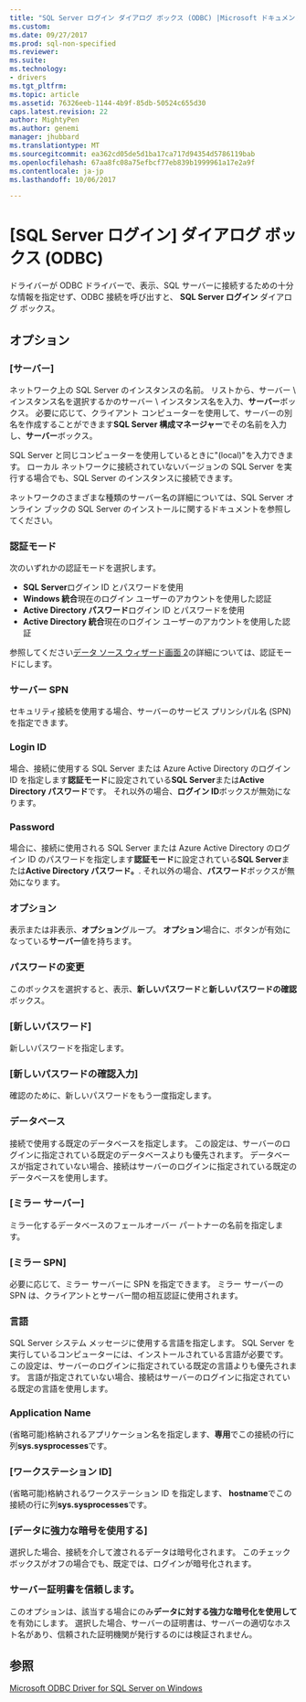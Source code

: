 ```yaml
---
title: "SQL Server ログイン ダイアログ ボックス (ODBC) |Microsoft ドキュメント"
ms.custom: 
ms.date: 09/27/2017
ms.prod: sql-non-specified
ms.reviewer: 
ms.suite: 
ms.technology:
- drivers
ms.tgt_pltfrm: 
ms.topic: article
ms.assetid: 76326eeb-1144-4b9f-85db-50524c655d30
caps.latest.revision: 22
author: MightyPen
ms.author: genemi
manager: jhubbard
ms.translationtype: MT
ms.sourcegitcommit: ea362cd05de5d1ba17ca717d94354d5786119bab
ms.openlocfilehash: 67aa8fc08a75efbcf77eb839b1999961a17e2a9f
ms.contentlocale: ja-jp
ms.lasthandoff: 10/06/2017

---
```

# <a name="sql-server-login-dialog-box-odbc"></a>[SQL Server ログイン] ダイアログ ボックス (ODBC)

ドライバーが ODBC ドライバーで、表示、SQL サーバーに接続するための十分な情報を指定せず、ODBC 接続を呼び出すと、 **SQL Server ログイン** ダイアログ ボックス。

## <a name="options"></a>オプション

### <a name="server"></a>[サーバー]

ネットワーク上の SQL Server のインスタンスの名前。 リストから、サーバー \ インスタンス名を選択するかのサーバー \ インスタンス名を入力、**サーバー**ボックス。 必要に応じて、クライアント コンピューターを使用して、サーバーの別名を作成することができます**SQL Server 構成マネージャー**でその名前を入力し、**サーバー**ボックス。

SQL Server と同じコンピューターを使用しているときに"(local)"を入力できます。 ローカル ネットワークに接続されていないバージョンの SQL Server を実行する場合でも、SQL Server のインスタンスに接続できます。

ネットワークのさまざまな種類のサーバー名の詳細については、SQL Server オンライン ブックの SQL Server のインストールに関するドキュメントを参照してください。

### <a name="authentication-mode"></a>認証モード

次のいずれかの認証モードを選択します。
- **SQL Server**ログイン ID とパスワードを使用
- **Windows 統合**現在のログイン ユーザーのアカウントを使用した認証
- **Active Directory パスワード**ログイン ID とパスワードを使用
- **Active Directory 統合**現在のログイン ユーザーのアカウントを使用した認証

参照してください[データ ソース ウィザード画面 2](../../../connect/odbc/windows/dsn-wizard-2.md)の詳細については、認証モードにします。

### <a name="server-spn"></a>サーバー SPN

セキュリティ接続を使用する場合、サーバーのサービス プリンシパル名 (SPN) を指定できます。

### <a name="login-id"></a>Login ID

場合、接続に使用する SQL Server または Azure Active Directory のログイン ID を指定します**認証モード**に設定されている**SQL Server**または**Active Directory パスワード**です。 それ以外の場合、**ログイン ID**ボックスが無効になります。

### <a name="password"></a>Password

場合に、接続に使用される SQL Server または Azure Active Directory のログイン ID のパスワードを指定します**認証モード**に設定されている**SQL Server**または**Active Directory パスワード。**. それ以外の場合、**パスワード**ボックスが無効になります。

### <a name="options"></a>オプション

表示または非表示、**オプション**グループ。 **オプション**場合に、ボタンが有効になっている**サーバー**値を持ちます。

### <a name="change-password"></a>パスワードの変更

このボックスを選択すると、表示、**新しいパスワード**と**新しいパスワードの確認**ボックス。

### <a name="new-password"></a>[新しいパスワード]

新しいパスワードを指定します。

### <a name="confirm-new-password"></a>[新しいパスワードの確認入力]

確認のために、新しいパスワードをもう一度指定します。

### <a name="database"></a>データベース

接続で使用する既定のデータベースを指定します。 この設定は、サーバーのログインに指定されている既定のデータベースよりも優先されます。 データベースが指定されていない場合、接続はサーバーのログインに指定されている既定のデータベースを使用します。

### <a name="mirror-server"></a>[ミラー サーバー]

ミラー化するデータベースのフェールオーバー パートナーの名前を指定します。

### <a name="mirror-spn"></a>[ミラー SPN]

必要に応じて、ミラー サーバーに SPN を指定できます。 ミラー サーバーの SPN は、クライアントとサーバー間の相互認証に使用されます。

### <a name="language"></a>言語

SQL Server システム メッセージに使用する言語を指定します。 SQL Server を実行しているコンピューターには、インストールされている言語が必要です。 この設定は、サーバーのログインに指定されている既定の言語よりも優先されます。 言語が指定されていない場合、接続はサーバーのログインに指定されている既定の言語を使用します。

### <a name="application-name"></a>Application Name

(省略可能)格納されるアプリケーション名を指定します、**専用**でこの接続の行に列**sys.sysprocesses**です。

### <a name="workstation-id"></a>[ワークステーション ID]

(省略可能)格納されるワークステーション ID を指定します、 **hostname**でこの接続の行に列**sys.sysprocesses**です。

### <a name="use-strong-encryption-for-data"></a>[データに強力な暗号を使用する]

選択した場合、接続を介して渡されるデータは暗号化されます。 このチェック ボックスがオフの場合でも、既定では、ログインが暗号化されます。

### <a name="trust-server-certificate"></a>サーバー証明書を信頼します。

このオプションは、該当する場合にのみ**データに対する強力な暗号化を使用して**を有効にします。 選択した場合、サーバーの証明書は、サーバーの適切なホスト名があり、信頼された証明機関が発行するのには検証されません。

## <a name="see-also"></a>参照

[Microsoft ODBC Driver for SQL Server on Windows](../../../connect/odbc/windows/microsoft-odbc-driver-for-sql-server-on-windows.md)

